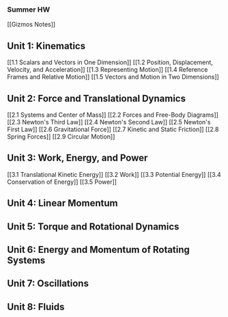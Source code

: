 ### **Summer HW**
[[Gizmos Notes]]

## Unit 1: Kinematics
[[1.1 Scalars and Vectors in One Dimension]]
[[1.2 Position, Displacement, Velocity, and Acceleration]]
[[1.3 Representing Motion]]
[[1.4 Reference Frames and Relative Motion]]
[[1.5 Vectors and Motion in Two Dimensions]]
## Unit 2: Force and Translational Dynamics
[[2.1 Systems and Center of Mass]]
[[2.2 Forces and Free-Body Diagrams]]
[[2.3 Newton's Third Law]]
[[2.4 Newton's Second Law]]
[[2.5 Newton's First Law]]
[[2.6 Gravitational Force]]
[[2.7 Kinetic and Static Friction]]
[[2.8 Spring Forces]]
[[2.9 Circular Motion]]
## Unit 3: Work, Energy, and Power
[[3.1 Translational Kinetic Energy]]
[[3.2 Work]]
[[3.3 Potential Energy]]
[[3.4 Conservation of Energy]]
[[3.5 Power]]
## Unit 4: Linear Momentum


## Unit 5: Torque and Rotational Dynamics


## Unit 6: Energy and Momentum of Rotating Systems


## Unit 7: Oscillations


## Unit 8: Fluids

